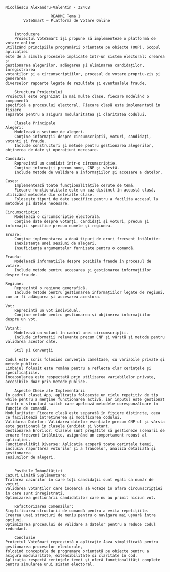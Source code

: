    Nicolăescu Alexandru-Valentin - 324CB

                        README Tema 1
            VoteSmart – Platformă de Votare Online


        Introducere
        Proiectul VoteSmart își propune să implementeze o platformă de votare online 
    utilizând principiile programării orientate pe obiecte (OOP). Scopul aplicației 
    este de a simula procesele implicate într-un sistem electoral: crearea și 
    gestionarea alegerilor, adăugarea și eliminarea candidaților, înregistrarea 
    votanților și a circumscripțiilor, procesul de votare propriu-zis și generarea 
    diverselor rapoarte legate de rezultate și eventualele fraude.

        Structura Proiectului
    Proiectul este organizat în mai multe clase, fiecare modelând o componentă 
    specifică a procesului electoral. Fiecare clasă este implementată în fișiere
    separate pentru a asigura modularitatea și claritatea codului.

        Clasele Principale
    Alegeri:
        Modelează o sesiune de alegeri.
        Conține informații despre circumscripții, voturi, candidați, votanți și fraude.
        Include constructori și metode pentru gestionarea alegerilor, obținerea de date și operațiuni necesare.

    Candidat:
        Reprezintă un candidat într-o circumscripție.
        Conține informații precum nume, CNP și vârstă.
        Include metode de validare a informațiilor și accesare a datelor.

    Cases:
        Implementează toate funcționalitățile cerute de temă.
        Fiecare funcționalitate este un caz distinct în această clasă, utilizând metodele din celelalte clase.
        Folosește tipuri de date specifice pentru a facilita accesul la metodele și datele necesare.

    Circumscriptie:
        Modelează o circumscripție electorală.
        Conține date despre votanți, candidați și voturi, precum și informații specifice precum numele și regiunea.

    Eroare:
        Conține implementarea a două tipuri de erori frecvent întâlnite:
        Inexistența unei sesiuni de alegeri.
        Insuficiența argumentelor furnizate pentru o comandă.

    Frauda:
        Modelează informațiile despre posibile fraude în procesul de votare.
        Include metode pentru accesarea și gestionarea informațiilor despre fraude.

    Regiune:
        Reprezintă o regiune geografică.
        Include metode pentru gestionarea informațiilor legate de regiuni, cum ar fi adăugarea și accesarea acestora.

    Vot:
        Reprezintă un vot individual.
        Conține metode pentru gestionarea și obținerea informațiilor despre un vot.

    Votant:
        Modelează un votant în cadrul unei circumscripții.
        Include informații relevante precum CNP și vârstă și metode pentru validarea acestor date.
    
        Stil și Convenții
    
    Codul este scris folosind convenția camelCase, cu variabile private și metode publice.
    Limbajul folosit este româna pentru a reflecta clar cerințele și specificațiile.
    Încapsularea este respectată prin utilizarea variabilelor private, accesibile doar prin metode publice.
        
        Aspecte Cheie ale Implementării
    În cadrul clasei App, aplicația folosește un ciclu repetitiv de tip while pentru a menține funcționarea activă, iar inputul este gestionat 
    printr-o structură switch care apelează metodele corespunzătoare în funcție de comandă.
    Modularitate: Fiecare clasă este separată în fișiere distincte, ceea ce facilitează întreținerea și modificarea codului.
    Validarea Datelor: Validarea datelor esențiale precum CNP-ul și vârsta este gestionată în clasele Candidat și Votant.
    Gestionarea Erorilor: Clasele sunt pregătite să gestioneze scenarii de eroare frecvent întâlnite, asigurând un comportament robust al aplicației.
    Funcționalități Diverse: Aplicația acoperă toate cerințele temei, inclusiv raportarea voturilor și a fraudelor, analiza detaliată și gestionarea 
    sesiunilor de alegeri.


        Posibile Îmbunătățiri
    Cazuri Limită Suplimentare:
    Tratarea cazurilor în care toți candidații sunt egali ca număr de voturi.
    Validarea votanților care încearcă să voteze în afara circumscripției în care sunt înregistrați.
    Optimizarea gestionării candidaților care nu au primit niciun vot.
    
        Refactorizarea Comenzilor:
    Simplificarea structurii de comandă pentru a evita repetițiile.
    Crearea unei structuri de meniu pentru o navigare mai ușoară între opțiuni.
    Optimizarea procesului de validare a datelor pentru a reduce codul redundant.

        Concluzie
    Proiectul VoteSmart reprezintă o aplicație Java simplificată pentru gestionarea proceselor electorale, 
    folosind conceptele de programare orientată pe obiecte pentru a asigura modularitate, extensibilitate și claritate în cod.
    Aplicația respectă cerințele temei și oferă funcționalități complete pentru simularea unui sistem electoral.